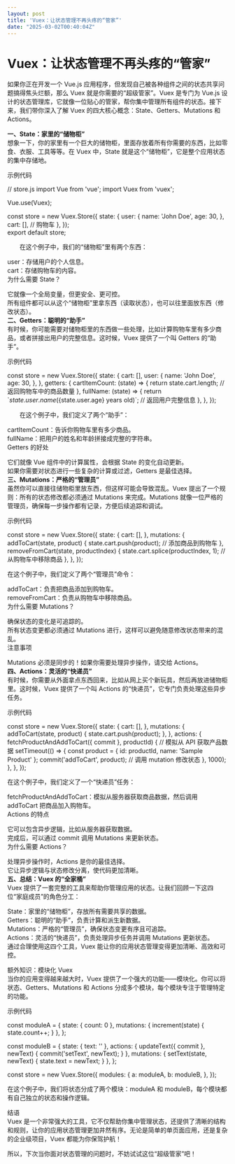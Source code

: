 ```yaml
---
layout: post
title: 'Vuex：让状态管理不再头疼的“管家”'
date: "2025-03-02T00:40:04Z"
---
```

Vuex：让状态管理不再头疼的“管家”
===================

如果你正在开发一个 Vue.js 应用程序，但发现自己被各种组件之间的状态共享问题搞得焦头烂额，那么 Vuex 就是你需要的“超级管家”。Vuex 是专门为 Vue.js 设计的状态管理库，它就像一位贴心的管家，帮你集中管理所有组件的状态。接下来，我们带你深入了解 Vuex 的四大核心概念：State、Getters、Mutations 和 Actions。

**一、State：家里的“储物柜”**  
想象一下，你的家里有一个巨大的储物柜，里面存放着所有你需要的东西，比如零食、衣服、工具等等。在 Vuex 中，State 就是这个“储物柜”，它是整个应用状态的集中存储地。

示例代码

// store.js
import Vue from 'vue';
import Vuex from 'vuex';

Vue.use(Vuex);

const store = new Vuex.Store({
state: {
user: {
name: 'John Doe',
age: 30,
},
cart: \[\], // 购物车
},
});  
export default store;

　　在这个例子中，我们的“储物柜”里有两个东西：

user：存储用户的个人信息。  
cart：存储购物车的内容。  
为什么需要 State？

它就像一个全局变量，但更安全、更可控。  
所有组件都可以从这个“储物柜”里拿东西（读取状态），也可以往里面放东西（修改状态）。  
**二、Getters：聪明的“助手”**  
有时候，你可能需要对储物柜里的东西做一些处理，比如计算购物车里有多少商品，或者拼接出用户的完整信息。这时候，Vuex 提供了一个叫 Getters 的“助手”。

示例代码

const store = new Vuex.Store({
state: {
cart: \[\],
user: {
name: 'John Doe',
age: 30,
},
},
getters: {
cartItemCount: (state) => {
return state.cart.length; // 返回购物车中的商品数量
},
fullName: (state) => {
return \`${state.user.name} (${state.user.age} years old)\`; // 返回用户完整信息
},
},
});

　　在这个例子中，我们定义了两个“助手”：

cartItemCount：告诉你购物车里有多少商品。  
fullName：把用户的姓名和年龄拼接成完整的字符串。  
Getters 的好处

它们就像 Vue 组件中的计算属性，会根据 State 的变化自动更新。  
如果你需要对状态进行一些复杂的计算或过滤，Getters 是最佳选择。  
**三、Mutations：严格的“管理员”**  
虽然你可以直接往储物柜里放东西，但这样可能会导致混乱。Vuex 提出了一个规则：所有的状态修改都必须通过 Mutations 来完成。Mutations 就像一位严格的管理员，确保每一步操作都有记录，方便后续追踪和调试。

示例代码

const store = new Vuex.Store({
state: {
cart: \[\],
},
mutations: {
addToCart(state, product) {
state.cart.push(product); // 添加商品到购物车
},
removeFromCart(state, productIndex) {
state.cart.splice(productIndex, 1); // 从购物车中移除商品
},
},
});

  
  
在这个例子中，我们定义了两个“管理员”命令：

addToCart：负责把商品添加到购物车。  
removeFromCart：负责从购物车中移除商品。  
为什么需要 Mutations？

确保状态的变化是可追踪的。  
所有状态变更都必须通过 Mutations 进行，这样可以避免随意修改状态带来的混乱。  
注意事项

Mutations 必须是同步的！如果你需要处理异步操作，请交给 Actions。  
**四、Actions：灵活的“快递员”**  
有时候，你需要从外面拿点东西回来，比如从网上买个新玩具，然后再放进储物柜里。这时候，Vuex 提供了一个叫 Actions 的“快递员”，它专门负责处理这些异步任务。

示例代码

const store = new Vuex.Store({
state: {
cart: \[\],
},
mutations: {
addToCart(state, product) {
state.cart.push(product);
},
},
actions: {
fetchProductAndAddToCart({ commit }, productId) {
// 模拟从 API 获取产品数据
setTimeout(() => {
const product = { id: productId, name: 'Sample Product' };
commit('addToCart', product); // 调用 mutation 修改状态
}, 1000);
},
},
});

  
  
在这个例子中，我们定义了一个“快递员”任务：

fetchProductAndAddToCart：模拟从服务器获取商品数据，然后调用 addToCart 把商品加入购物车。  
Actions 的特点

它可以包含异步逻辑，比如从服务器获取数据。  
完成后，可以通过 commit 调用 Mutations 来更新状态。  
为什么需要 Actions？

处理异步操作时，Actions 是你的最佳选择。  
它让异步逻辑与状态修改分离，使代码更加清晰。  
**五、总结：Vuex 的“全家桶”**  
Vuex 提供了一套完整的工具来帮助你管理应用的状态。让我们回顾一下这四位“家庭成员”的角色分工：

State：家里的“储物柜”，存放所有需要共享的数据。  
Getters：聪明的“助手”，负责计算和派生新数据。  
Mutations：严格的“管理员”，确保状态变更有序且可追踪。  
Actions：灵活的“快递员”，负责处理异步任务并调用 Mutations 更新状态。  
通过合理使用这四个工具，Vuex 能让你的应用状态管理变得更加清晰、高效和可控。

额外知识：模块化 Vuex  
当你的应用变得越来越大时，Vuex 提供了一个强大的功能——模块化。你可以将状态、Getters、Mutations 和 Actions 分成多个模块，每个模块专注于管理特定的功能。

示例代码

const moduleA = {
state: { count: 0 },
mutations: { increment(state) { state.count++; } },
};

const moduleB = {
state: { text: '' },
actions: { updateText({ commit }, newText) { commit('setText', newText); } },
mutations: { setText(state, newText) { state.text = newText; } },
};

const store = new Vuex.Store({
modules: {
a: moduleA,
b: moduleB,
},
});

在这个例子中，我们将状态分成了两个模块：moduleA 和 moduleB，每个模块都有自己独立的状态和操作逻辑。

结语  
Vuex 是一个非常强大的工具，它不仅帮助你集中管理状态，还提供了清晰的结构和规则，让你的应用状态管理更加井然有序。无论是简单的单页面应用，还是复杂的企业级项目，Vuex 都能为你保驾护航！

所以，下次当你面对状态管理的问题时，不妨试试这位“超级管家”吧！